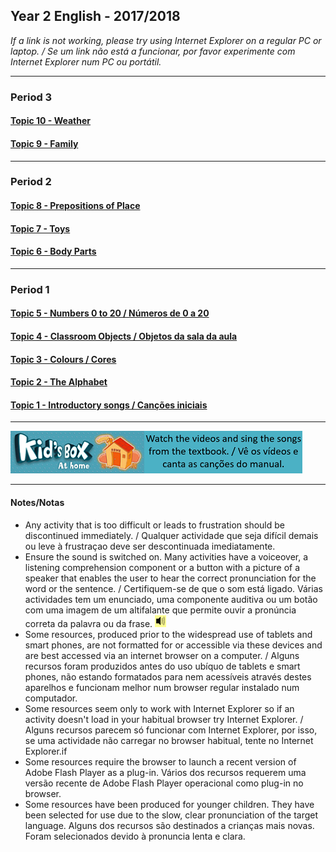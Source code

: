 ## Year 2 English - 2017/2018

*If a link is not working, please try using Internet Explorer on a regular PC or laptop. / Se um link não está a funcionar, por favor experimente com Internet Explorer num PC ou portátil.*

***
### Period 3  
#### [Topic 10 - Weather](https://tangerina-pt.github.io/English/Weather_B)
#### [Topic 9 - Family](https://tangerina-pt.github.io/English/Family_B)

***
### Period 2
#### [Topic 8 - Prepositions of Place](https://tangerina-pt.github.io/English/Prep_Place_B)
#### [Topic 7 - Toys](https://tangerina-pt.github.io/English/Toys_B)
#### [Topic 6 - Body Parts](https://tangerina-pt.github.io/English/Body_Parts_B)

***
### Period 1
#### [Topic 5 - Numbers 0 to 20 / Números de 0 a 20](https://tangerina-pt.github.io/English/Numbers_1_to_20)
#### [Topic 4 - Classroom Objects / Objetos da sala da aula](https://tangerina-pt.github.io/English/Classroom_Objects_B)
#### [Topic 3 - Colours / Cores](https://tangerina-pt.github.io/English/Colours_B)
#### [Topic 2 - The Alphabet](https://tangerina-pt.github.io/English/Alphabet_B)
#### [Topic 1 - Introductory songs / Canções iniciais](https://tangerina-pt.github.io/English/Intro_B)  

***
[![kbah](/images/kbah.PNG)](https://tangerina-pt.github.io/English/kb2)[![kbtx](/images/kbtx.PNG)](https://tangerina-pt.github.io/English/kb2)  

***

#### Notes/Notas
* Any activity that is too difficult or leads to frustration should be discontinued immediately. / Qualquer actividade que seja difícil demais ou leve à frustraçao deve ser descontinuada imediatamente.
* Ensure the sound is switched on. Many activities have a voiceover, a listening comprehension component or a button with a picture of a speaker that enables the user to hear the correct pronunciation for the word or the sentence. / Certifiquem-se de que o som está ligado. Várias actividades tem um enunciado, uma componente auditiva ou um botão com uma imagem de um altifalante que permite ouvir a pronúncia correta da palavra ou da frase. ![spkr2](/images/spkr2.PNG)
* Some resources, produced prior to the widespread use of tablets and smart phones, are not formatted for or accessible via these devices and are best accessed via an internet browser on a computer. / Alguns recursos foram produzidos antes do uso ubíquo de tablets e smart phones, não estando formatados para nem acessíveis através destes aparelhos e funcionam melhor num browser regular instalado num computador.
* Some resources seem only to work with Internet Explorer so if an activity doesn't load in your habitual browser try Internet Explorer. / Alguns recursos parecem só funcionar com Internet Explorer, por isso, se uma actividade não carregar no browser habitual, tente no Internet Explorer.if
* Some resources require the browser to launch a recent version of Adobe Flash Player as a plug-in. Vários dos recursos requerem uma versão recente de Adobe Flash Player operacional como plug-in no browser.
* Some resources have been produced for younger children. They have been selected for use due to the slow, clear pronunciation of the target language. Alguns dos recursos são destinados a crianças mais novas. Foram selecionados devido à pronuncia lenta e clara.
